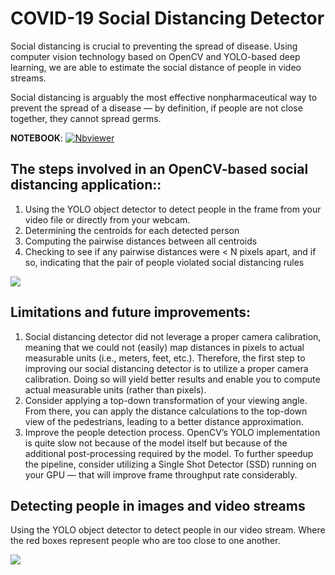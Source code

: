 # **COVID-19 Social Distancing Detector**  

Social distancing is crucial to preventing the spread of disease. Using computer vision technology based on OpenCV and YOLO-based deep learning, we are able to estimate the social distance of people in video streams.

Social distancing is arguably the most effective nonpharmaceutical way to prevent the spread of a disease — by definition, if people are not close together, they cannot spread germs.

**NOTEBOOK**:  [![Nbviewer](https://github.com/jupyter/design/blob/master/logos/Badges/nbviewer_badge.svg)](https://nbviewer.jupyter.org/github/shejz/social-distancing-detector/blob/main/SocialDistancing_Detector.ipynb)

## **The steps involved in an OpenCV-based social distancing application:**:
1. Using the YOLO object detector to detect people in the frame from your video file or directly from your webcam.
2. Determining the centroids for each detected person
3. Computing the pairwise distances between all centroids
4. Checking to see if any pairwise distances were < N pixels apart, and if so, indicating that the pair of people violated social distancing rules

![](https://i.postimg.cc/j2jJkKpJ/steps.jpg)

## **Limitations and future improvements:**

1. Social distancing detector did not leverage a proper camera calibration, meaning that we could not (easily) map distances in pixels to actual measurable units (i.e., meters, feet, etc.). Therefore, the first step to improving our social distancing detector is to utilize a proper camera calibration. Doing so will yield better results and enable you to compute actual measurable units (rather than pixels).
2. Consider applying a top-down transformation of your viewing angle. From there, you can apply the distance calculations to the top-down view of the pedestrians, leading to a better distance approximation.
3. Improve the people detection process. OpenCV’s YOLO implementation is quite slow not because of the model itself but because of the additional post-processing required by the model. To further speedup the pipeline, consider utilizing a Single Shot Detector (SSD) running on your GPU — that will improve frame throughput rate considerably.

## **Detecting people in images and video streams**

Using the YOLO object detector to detect people in our video stream. Where the red boxes represent people who are too close to one another.

![](https://github.com/shejz/social-distancing-detector/blob/main/social_distancing.gif)
